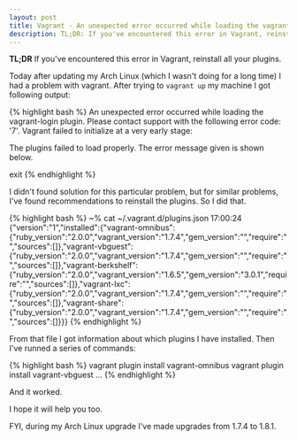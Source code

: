 ```yaml
---
layout: post
title: Vagrant - An unexpected error occurred while loading the vagrant-login plugin
description: TL;DR: If you've encountered this error in Vagrant, reinstall all your plugins.
---
```


**TL;DR** If you've encountered this error in Vagrant, reinstall all your plugins.

Today after updating my Arch Linux (which I wasn't doing for a long time) I had a problem with vagrant. After trying to `vagrant up` my machine I got following output:

{% highlight bash %}
An unexpected error occurred while loading the vagrant-login
plugin. Please contact support with the following
error code: '7'.
Vagrant failed to initialize at a very early stage:

The plugins failed to load properly. The error message given is
shown below.

exit
{% endhighlight %}


I didn't found solution for this particular problem, but for similar problems,
I've found recommendations to reinstall the plugins.
So I did that.

{% highlight bash %}
~% cat ~/.vagrant.d/plugins.json                                                                                                                                                17:00:24
{"version":"1","installed":{"vagrant-omnibus":{"ruby_version":"2.0.0","vagrant_version":"1.7.4","gem_version":"","require":"","sources":[]},"vagrant-vbguest":{"ruby_version":"2.0.0","vagrant_version":"1.7.4","gem_version":"","require":"","sources":[]},"vagrant-berkshelf":{"ruby_version":"2.0.0","vagrant_version":"1.6.5","gem_version":"3.0.1","require":"","sources":[]},"vagrant-lxc":{"ruby_version":"2.0.0","vagrant_version":"1.7.4","gem_version":"","require":"","sources":[]},"vagrant-share":{"ruby_version":"2.0.0","vagrant_version":"1.7.4","gem_version":"","require":"","sources":[]}}}
{% endhighlight %}

From that file I got information about which plugins I have installed. Then I've runned a series of commands:

{% highlight bash %}
vagrant plugin install vagrant-omnibus
vagrant plugin install vagrant-vbguest
...
{% endhighlight %}

And it worked.

I hope it will help you too.

FYI, during my Arch Linux upgrade I've made upgrades from 1.7.4 to 1.8.1.
